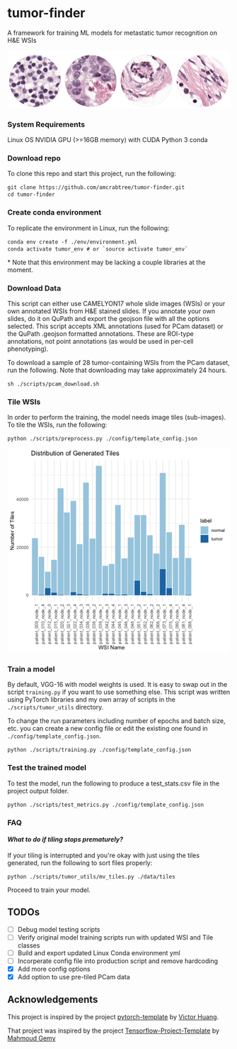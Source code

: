 # tumor-finder
A framework for training ML models for metastatic tumor recognition on H&amp;E WSIs

![](./img/tiles.png)

### System Requirements

Linux OS
NVIDIA GPU (>=16GB memory) with CUDA
Python 3
conda

### Download repo

To clone this repo and start this project, run the following:

```
git clone https://github.com/amcrabtree/tumor-finder.git
cd tumor-finder
```

### Create conda environment

To replicate the environment in Linux, run the following:

```
conda env create -f ./env/environment.yml
conda activate tumor_env # or `source activate tumor_env`
```

\* Note that this environment may be lacking a couple libraries at the moment. 

### Download Data

This script can either use CAMELYON17 whole slide images (WSIs) or your own annotated WSIs from H&E stained slides. If you annotate your own slides, do it on QuPath and export the geojson file with all the options selected. This script accepts XML annotations (used for PCam dataset) or the QuPath .geojson formatted annotations. These are ROI-type annotations, not point annotations (as would be used in per-cell phenotyping). 

To download a sample of 28 tumor-containing WSIs from the PCam dataset, run the following. Note that downloading may take approximately 24 hours. 

```
sh ./scripts/pcam_download.sh
```

### Tile WSIs

In order to perform the training, the model needs image tiles (sub-images). To tile the WSIs, run the following:

```
python ./scripts/preprocess.py ./config/template_config.json
```

![](./img/tile_distr.png)

### Train a model

By default, VGG-16 with model weights is used. It is easy to swap out in the script `training.py` if you want to use something else. This script was written using PyTorch libraries and my own array of scripts in the `./scripts/tumor_utils` directory. 

To change the run parameters including number of epochs and batch size, etc. you can create a new config file or edit the existing one found in `./config/template_config.json`. 

```
python ./scripts/training.py ./config/template_config.json
```

### Test the trained model

To test the model, run the following to produce a test_stats.csv file in the project output folder. 

```
python ./scripts/test_metrics.py ./config/template_config.json
```

### FAQ

#### *What to do if tiling stops prematurely?*

If your tiling is interrupted and you're okay with just using the tiles generated, run the following to sort files properly:

```
python ./scripts/tumor_utils/mv_tiles.py ./data/tiles
```

Proceed to train your model. 

## TODOs

- [ ] Debug model testing scripts 
- [ ] Verify original model training scripts run with updated WSI and Tile classes
- [ ] Build and export updated Linux Conda environment yml
- [ ] Incorperate config file into production script and remove hardcoding
- [x] Add more config options
- [x] Add option to use pre-tiled PCam data

## Acknowledgements

This project is inspired by the project [pytorch-template](https://github.com/victoresque/pytorch-template) by [Victor Huang](https://github.com/victoresque).

That project was inspired by the project [Tensorflow-Project-Template](https://github.com/MrGemy95/Tensorflow-Project-Template) by [Mahmoud Gemy](https://github.com/MrGemy95)
